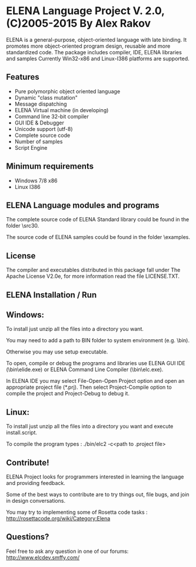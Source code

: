 ELENA Language Project V. 2.0, (C)2005-2015  By Alex Rakov
====
ELENA is a general-purpose, object-oriented language with late binding. It promotes more object-oriented program design, reusable and more standardized code. The package includes compiler, IDE, ELENA libraries and samples
Currently Win32-x86 and Linux-I386 platforms are supported.

Features
---
- Pure polymorphic object oriented language
- Dynamic "class mutation"
- Message dispatching
- ELENA Virtual machine (in developing)
- Command line 32-bit compiler
- GUI IDE & Debugger
- Unicode support (utf-8)
- Complete source code
- Number of samples
- Script Engine

Minimum requirements
---
 - Windows 7/8 x86
 - Linux I386

ELENA Language modules and programs
---
The complete source code of ELENA Standard library could be found
in the folder <app root>\src30.

The source code of ELENA samples could be found
in the folder <app root>\examples.

License
---
The compiler and executables distributed in this package fall under The Apache 
License V2.0e, for more information read the file LICENSE.TXT.

ELENA Installation / Run
---
Windows:
--------
To install just unzip all the files into a directory you want.

You may need to add a path to BIN folder to system environment (e.g. <app root>\bin). 

Otherwise you may use setup executable.

To open, compile or debug the programs and libraries use ELENA GUI IDE 
(<app root>\bin\elide.exe) or ELENA Command Line Compiler 
(<app root>\bin\elc.exe).

In ELENA IDE you may select File-Open-Open Project option and open an 
appropriate project file (*.prj). Then select Project-Compile option to 
compile the project and Project-Debug to debug it.

Linux:
------
To install just unzip all the files into a directory you want and execute 
install.script.

To compile the program types : ./bin/elc2 -c<path to .project file>

Contribute!
------
ELENA Project looks for programmers interested in learning the language and providing feedback.

Some of the best ways to contribute are to try things out, file bugs, and join in design conversations. 

You may try to implementing some of Rosetta code tasks : http://rosettacode.org/wiki/Category:Elena

Questions?
------
Feel free to ask any question in one of our forums: http://www.elcdev.smffy.com/
